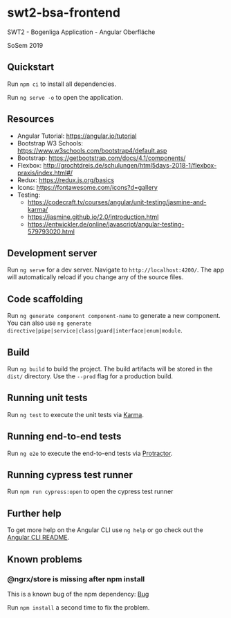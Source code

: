 # swt2-bsa-frontend
SWT2 - Bogenliga Application - Angular Oberfläche

SoSem 2019

## Quickstart

Run `npm ci` to install all dependencies.

Run `ng serve -o`  to open the application. 

## Resources

- Angular Tutorial: https://angular.io/tutorial 
- Bootstrap W3 Schools: https://www.w3schools.com/bootstrap4/default.asp 
- Bootstrap: https://getbootstrap.com/docs/4.1/components/
- Flexbox: http://grochtdreis.de/schulungen/html5days-2018-1/flexbox-praxis/index.html#/ 
- Redux: https://redux.js.org/basics 
- Icons: https://fontawesome.com/icons?d=gallery
- Testing: 
  - https://codecraft.tv/courses/angular/unit-testing/jasmine-and-karma/
  - https://jasmine.github.io/2.0/introduction.html
  - https://entwickler.de/online/javascript/angular-testing-579793020.html


## Development server

Run `ng serve` for a dev server. Navigate to `http://localhost:4200/`. The app will automatically reload if you change any of the source files.

## Code scaffolding

Run `ng generate component component-name` to generate a new component. You can also use `ng generate directive|pipe|service|class|guard|interface|enum|module`.

## Build

Run `ng build` to build the project. The build artifacts will be stored in the `dist/` directory. Use the `--prod` flag for a production build.

## Running unit tests

Run `ng test` to execute the unit tests via [Karma](https://karma-runner.github.io).

## Running end-to-end tests

Run `ng e2e` to execute the end-to-end tests via [Protractor](http://www.protractortest.org/).

## Running cypress test runner 

Run `npm run cypress:open` to open the cypress test runner 

## Further help

To get more help on the Angular CLI use `ng help` or go check out the [Angular CLI README](https://github.com/angular/angular-cli/blob/master/README.md).

## Known problems

### @ngrx/store is missing after npm install

This is a known bug of the npm dependency: [Bug](https://github.com/ngrx/platform/issues/55)

Run `npm install` a second time to fix the problem. 
